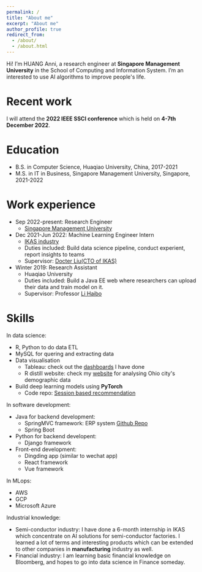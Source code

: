 ```yaml
---
permalink: /
title: "About me"
excerpt: "About me"
author_profile: true
redirect_from: 
  - /about/
  - /about.html
---
```


Hi! I’m HUANG Anni, a research engineer at **Singapore Management University** in the School of Computing and Information System. I’m an interested to use AI algorithms to improve people's life.


Recent work
======

I will attend the **2022 IEEE SSCI conference** which is held on **4-7th December 2022**.

Education
======
* B.S. in Computer Science, Huaqiao University, China, 2017-2021
* M.S. in IT in Business, Singapore Management University, Singapore, 2021-2022

Work experience
======
* Sep 2022-present: Research Engineer
  * [Singapore Management University](https://www.smu.edu.sg/)
* Dec 2021-Jun 2022: Machine Learning Engineer Intern
  * [IKAS industry](https://www.ikasinfo.com/)
  * Duties included: Build data science pipeline, conduct experient, report insights to teams
  * Supervisor: [Docter Liu(CTO of IKAS)](https://www.linkedin.com/in/bin-liu-phd-pmp-aa338760/?originalSubdomain=sg)
* Winter 2019: Research Assistant
  * Huaqiao University
  * Duties included: Build a Java EE web where researchers can upload their data and train model on it.
  * Supervisor: Professor [Li Haibo](https://faculty.hqu.edu.cn/lihaibo/en/index.htm)  
  
Skills
======
In data science:

* R, Python to do data ETL
* MySQL for quering and extracting data
* Data visualisation
  * Tableau: check out the [dashboards](https://public.tableau.com/app/profile/huang.anni/) I have done
  * R distill website: check my [website](https://www.linkedin.com/in/annihuang2021/overlay/1635495604261/single-media-viewer/) for analysing Ohio city's demographic data
* Build deep learning models using **PyTorch**
  * Code repo: [Session based recommendation](https://github.com/AmazingDD/serenRec/tree/dev/seren/model)

In software development:
* Java for backend development:
  * SpringMVC framework: ERP system [Github Repo](https://github.com/WideSu/JavaEEWeb)
  * Spring Boot
* Python for backend developent:
  * Django framework
* Front-end development:
  * Dingding app (similar to wechat app)
  * React framework
  * Vue framework

In MLops:
* AWS
* GCP
* Microsoft Azure

Industrial knowledge:
* Semi-conductor industry: I have done a 6-month internship in IKAS which concentrate on AI solutions for semi-conductor factories. I learned a lot of terms and interesting products which can be extended to other companies in **manufacturing** industry as well.
* Financial industry: I am learning basic financial knowledge on Bloomberg, and hopes to go into data science in Finance someday.
